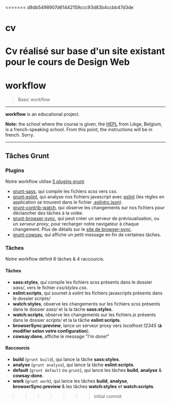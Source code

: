 <<<<<<< d8db5498907d61442159ccc93d83b4ccbb47d3de
# cv
Cv réalisé sur base d'un site existant pour le cours de Design Web
=======
# workflow

> Basic workflow

* * *

**workflow** is an educational project.

**Note:** the school where the course is given, the [HEPL](http://www.provincedeliege.be/hauteecole) from Liège, Belgium, is a french-speaking school. From this point, the instructions will be in french. Sorry.

* * *

## Tâches Grunt

### Plugins

Notre workflow utilise [5 plugins grunt](http://gruntjs.com/plugins).

* [grunt-sass](https://www.npmjs.com/package/grunt-sass), qui compile les fichiers _scss_ vers _css_.
* [grunt-eslint](https://www.npmjs.com/package/grunt-eslint), qui analyse nos fichiers javascript avec [eslint](http://eslint.org/) (les règles en application se trouvent dans le fichier [.eslintrc.json](./.eslintrc.json)).
* [grunt-contrib-watch](https://www.npmjs.com/package/grunt-contrib-watch), qui observe les changements sur nos fichiers pour déclancher des tâches à la volée.
* [grunt-browser-sync](https://www.npmjs.com/package/grunt-browser-sync), qui peut créer un serveur de prévisualisation, ou un _serveur proxy_, pour recharger notre navigateur à chaque changement. Plus de détails sur le [site de browser-sync](https://browsersync.io/docs/grunt/).
* [grunt-cowsay](https://www.npmjs.com/package/grunt-cowsay), qui affiche un petit message en fin de certaines tâches.

### Tâches

Notre workflow définit 6 tâches & 4 raccourcis.

#### Tâches

* **sass:styles**, qui compile les fichiers scss présents dans le dossier _sass/_, vers le fichier _css/styles.css_.
* **eslint:scripts**, qui soumet à _eslint_ les fichiers javascripts présents dans le dossier _scripts/_
* **watch:styles**, observe les changements sur les fichiers _scss_ présents dans le dossier _sass/_ et la la tâche **sass:styles**.
* **watch:scripts**, observe les changements sur les fichiers _js_ présents dans le dossier _scripts/_ et la la tâche **eslint:scripts**.
* **browserSync:preview**, lance un serveur proxy vers _localhost:12345_ (**à modifier selon votre configuration**).
* **cowsay:done**, affiche le message "_I'm done!_"

#### Raccourcis

* **build** (`grunt build`), qui lance la tâche **sass:styles**.
* **analyse** (`grunt analyse`), qui lance la tâche **eslint:scripts**.
* **default** (`grunt default` ou `grunt`), qui lance les tâches **build**, **analyse** & **cowsay:done**.
* **work** (`grunt work`), qui lance les tâches **build**, **analyse**, **browserSync:preview** & les tâches **watch:styles** et **watch:scripts**.
>>>>>>> initial commit
